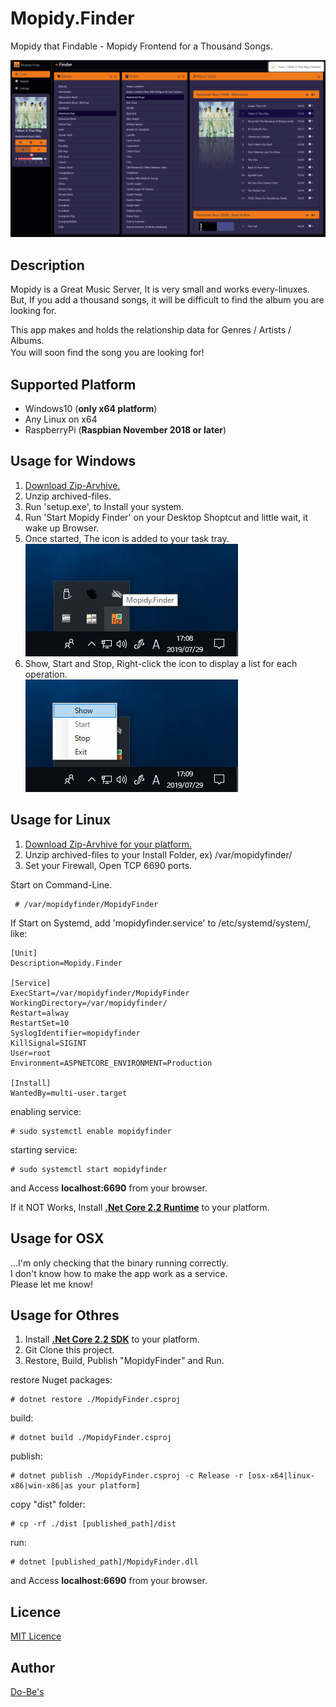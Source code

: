 Mopidy.Finder
====

Mopidy that Findable - Mopidy Frontend for a Thousand Songs.

![Mopidy.Finder](https://raw.githubusercontent.com/ume05rw/Mopidy.Finder/master/src/img/forGitHub/fullscreen.png "Mopidy.Finder")  
  
## Description

Mopidy is a Great Music Server, It is very small and works every-linuxes.  
But, If you add a thousand songs, it will be difficult to find the album you are looking for.  
  
This app makes and holds the relationship data for Genres / Artists / Albums.  
You will soon find the song you are looking for!　　

## Supported Platform
* Windows10 (**only x64 platform**)  
* Any Linux on x64
* RaspberryPi (**Raspbian November 2018 or later**)
  

## Usage for Windows
1. [Download Zip-Arvhive.](https://github.com/ume05rw/Mopidy.Finder/releases/download/v1.1/win-x64-installer-v1.1.zip)  
2. Unzip archived-files. 
3. Run 'setup.exe', to Install your system.
4. Run 'Start Mopidy Finder' on your Desktop Shoptcut and little wait, it wake up Browser.
5. Once started, The icon is added to your task tray.  
![IconOnTray](https://raw.githubusercontent.com/ume05rw/Mopidy.Finder/master/src/img/forGitHub/iconOnTray.jpg "IconOnTray")  
6. Show, Start and Stop, Right-click the icon to display a list for each operation.  
![ShowList](https://raw.githubusercontent.com/ume05rw/Mopidy.Finder/master/src/img/forGitHub/iconRightClicked.jpg "ShowList")  

## Usage for Linux
1. [Download Zip-Arvhive for your platform.](https://github.com/ume05rw/Mopidy.Finder/releases)  
2. Unzip archived-files to your Install Folder, ex) /var/mopidyfinder/  
3. Set your Firewall, Open TCP 6690 ports.


Start on Command-Line.
     
     # /var/mopidyfinder/MopidyFinder
     

If Start on Systemd, add 'mopidyfinder.service' to /etc/systemd/system/, like:

    
    [Unit]
    Description=Mopidy.Finder

    [Service]
    ExecStart=/var/mopidyfinder/MopidyFinder
    WorkingDirectory=/var/mopidyfinder/
    Restart=alway
    RestartSet=10
    SyslogIdentifier=mopidyfinder
    KillSignal=SIGINT
    User=root
    Environment=ASPNETCORE_ENVIRONMENT=Production

    [Install]
    WantedBy=multi-user.target
    
enabling service:

     
    # sudo systemctl enable mopidyfinder 
     

starting service:

     
    # sudo systemctl start mopidyfinder
     

and Access **localhost:6690** from your browser.  
  
If it NOT Works, Install [**.Net Core 2.2 Runtime**](https://dotnet.microsoft.com/download/dotnet-core/2.2) to your platform.  

## Usage for OSX
...I'm only checking that the binary running correctly.  
I don't know how to make the app work as a service.  
Please let me know!

## Usage for Othres
1. Install [**.Net Core 2.2 SDK**](https://dotnet.microsoft.com/download/dotnet-core/2.2) to your platform.
2. Git Clone this project.
3. Restore, Build, Publish "MopidyFinder" and Run.

restore Nuget packages:   
     
    # dotnet restore ./MopidyFinder.csproj

build:  
     
    # dotnet build ./MopidyFinder.csproj

publish:
     
    # dotnet publish ./MopidyFinder.csproj -c Release -r [osx-x64|linux-x86|win-x86|as your platform]

copy "dist" folder:  

    # cp -rf ./dist [published_path]/dist

run:
     
    # dotnet [published_path]/MopidyFinder.dll
  
and Access **localhost:6690** from your browser.    
  


## Licence

[MIT Licence](https://github.com/ume05rw/Mopidy.Finder/blob/master/LICENSE)

## Author

[Do-Be's](http://dobes.jp)
